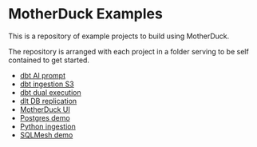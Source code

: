 # MotherDuck Examples

This is a repository of example projects to build using MotherDuck.

The repository is arranged with each project in a folder serving to be self contained to get started.

- [dbt AI prompt](dbt_ai_prompt)
- [dbt ingestion S3](dbt_ingestion_s3)
- [dbt dual execution](dbt-dual-execution)
- [dlt DB replication](dlt-db-replication)
- [MotherDuck UI](motherduck-ui)
- [Postgres demo](postgres-demo)
- [Python ingestion](python_ingestion)
- [SQLMesh demo](sqlmesh_demo)
